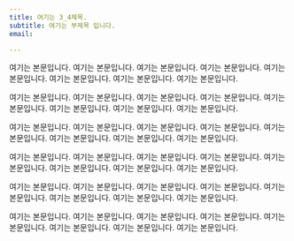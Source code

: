```yaml
---
title: 여기는 3_4제목.
subtitle: 여기는 부제목 입니다.
email: 

---
```

여기는 본문입니다. 여기는 본문입니다. 여기는 본문입니다. 여기는 본문입니다. 여기는 본문입니다. 여기는 본문입니다. 여기는 본문입니다. 여기는 본문입니다. 

여기는 본문입니다. 여기는 본문입니다. 여기는 본문입니다. 여기는 본문입니다. 여기는 본문입니다. 여기는 본문입니다. 여기는 본문입니다. 여기는 본문입니다. 

여기는 본문입니다. 여기는 본문입니다. 여기는 본문입니다. 여기는 본문입니다. 여기는 본문입니다. 여기는 본문입니다. 여기는 본문입니다. 여기는 본문입니다. 

여기는 본문입니다. 여기는 본문입니다. 여기는 본문입니다. 여기는 본문입니다. 여기는 본문입니다. 여기는 본문입니다. 여기는 본문입니다. 여기는 본문입니다. 

여기는 본문입니다. 여기는 본문입니다. 여기는 본문입니다. 여기는 본문입니다. 여기는 본문입니다. 여기는 본문입니다. 여기는 본문입니다. 여기는 본문입니다. 

여기는 본문입니다. 여기는 본문입니다. 여기는 본문입니다. 여기는 본문입니다. 여기는 본문입니다. 여기는 본문입니다. 여기는 본문입니다. 여기는 본문입니다. 


